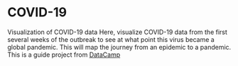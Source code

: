 # COVID-19
Visualization of COVID-19 data
Here, visualize COVID-19 data from the first several weeks of the outbreak to see at what point this virus became a global pandemic.
This will map the journey from an epidemic to a pandemic.
This is a guide project from [DataCamp]([url](https://app.datacamp.com/learn/projects))

